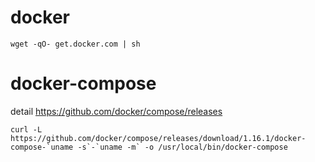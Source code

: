 # docker

`wget -qO- get.docker.com | sh`

# docker-compose

detail https://github.com/docker/compose/releases

```
curl -L https://github.com/docker/compose/releases/download/1.16.1/docker-compose-`uname -s`-`uname -m` -o /usr/local/bin/docker-compose
```